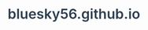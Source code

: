 # bluesky56.github.io
<!DOCTYPE html>
<html lang="ko">
<head>
    <meta charset="UTF-8">
    <meta name="viewport" content="width=device-width, initial-scale=1.0">
    <title>게임 개발자 포트폴리오</title>
    <style>
        * {
            margin: 0;
            padding: 0;
            box-sizing: border-box;
        }

        body {
            font-family: 'Segoe UI', -apple-system, BlinkMacSystemFont, sans-serif;
            line-height: 1.6;
            color: #333;
            background-color: #f8f9fa;
            padding: 40px 20px;
        }

        .container {
            max-width: 800px;
            margin: 0 auto;
            background: white;
            padding: 60px;
            box-shadow: 0 0 20px rgba(0,0,0,0.1);
        }

        .header {
            border-bottom: 2px solid #eee;
            padding-bottom: 30px;
            margin-bottom: 40px;
        }

        .contact-info {
            font-size: 16px;
            color: #666;
            margin-bottom: 15px;
        }

        .contact-info a {
            color: #0366d6;
            text-decoration: none;
        }

        .contact-info a:hover {
            text-decoration: underline;
        }

        h1 {
            font-size: 28px;
            font-weight: 600;
            color: #2c3e50;
            margin-bottom: 20px;
        }

        h2 {
            font-size: 20px;
            font-weight: 600;
            color: #2c3e50;
            margin: 40px 0 20px 0;
            border-bottom: 1px solid #eee;
            padding-bottom: 8px;
        }

        h3 {
            font-size: 18px;
            font-weight: 600;
            color: #2c3e50;
            margin: 25px 0 10px 0;
        }

        h4 {
            font-size: 16px;
            font-weight: 600;
            color: #34495e;
            margin: 20px 0 8px 0;
        }

        p {
            margin-bottom: 12px;
        }

        ul {
            padding-left: 20px;
            margin-bottom: 20px;
        }

        li {
            margin-bottom: 8px;
        }

        .job-title {
            font-size: 18px;
            font-weight: 600;
            color: #2c3e50;
        }

        .company-period {
            color: #666;
            font-size: 16px;
            margin-bottom: 15px;
        }

        .tech-stack {
            color: #666;
            font-style: italic;
            margin-top: 5px;
        }

        .link {
            color: #0366d6;
            text-decoration: underline;
        }

        .section {
            margin-bottom: 35px;
        }

        @media (max-width: 768px) {
            .container {
                padding: 30px 20px;
            }
            
            h1 {
                font-size: 24px;
            }
        }
    </style>
</head>
<body>
    <div class="container">
        <div class="header">
            <div class="contact-info">
                GitHub: <a href="https://github.com/your-username">github.com/your-username</a>
            </div>
        </div>

        <div class="section">
            <h1>관심 분야</h1>
            <p><strong>Game Developer</strong> - AI 기술을 활용한 게임 개발</p>
        </div>

        <div class="section">
            <h2>현재 상태</h2>
            
            <ul>
                <li>AI학과 재학 중, 프로그래밍 기초 학습 진행</li>
                <li>약간의 파이썬 및 c언어 사용가능</li>
                <li>객체지향 프로그래밍 개념 이해</li>
            </ul>

        </div>

        <div class="section">
            <h2>학습 계획</h2>

            <ul>
                <li>C#,파이썬,c언어 등 다양한 주요언어들의 기초 문법 완전 습득</li>
                <li>Unity 기본 사용법 익히기 (오브젝트 조작, 스크립팅)</li>
                <li>unreal engine사용법 익혀보기 </li>
                <li>AI 관련 전공과목 성실히 수강</li>
            </ul>

        </div>

        <div class="section">
            <h2>학습하고 싶은 기술 스택</h2>

            <h4>Game Engine</h4>
            <ul>
                <li>Unity (우선순위 1순위)</li>
                <li>Unreal Engine (장기 목표)</li>
            </ul>

            <h4>Programming Languages</h4>
            <ul>
                <li>C# (Unity 개발용)</li>
                <li>C++ (Unreal Engine, 성능 최적화용)</li>
                <li>Python (AI/ML 모델 개발용)</li>
            </ul>

            <h4>AI/ML Technologies</h4>
            <ul>
                <li>TensorFlow / PyTorch</li>
                <li>게임 AI 알고리즘 (A*, 행동트리, 상태머신)</li>
                <li>강화학습 (게임 AI 에이전트)</li>
            </ul>
        </div>

        <div class="section">
            <h2>Education</h2>

            <div class="job-title">동아대학교 / AI학과 재학</div>
            <div class="company-period">2024.03 ~ 현재</div>
            <ul>
                <li>전공: 인공지능학과</li>
                <li>관심분야: 게임 개발, 게임 AI</li>
                <li>목표: 게임 개발자로서의 역량 구축</li>
            </ul>
        </div>

        <div class="section">
            <h2>장기 목표</h2>
            <ul>
                <li><strong>졸업 전:</strong> 포트폴리오용 완성작 3개 이상 제작</li>
                <li><strong>취업 목표:</strong> 게임 회사 클라이언트 개발자 또는 게임 AI 개발자</li>
                <li><strong>기술적 목표:</strong> AI 기술을 게임에 창의적으로 접목하는 전문가</li>
                <li><strong>개인적 목표:</strong> 사람들이 즐거워할 수 있는 게임을 만드는 개발자</li>
            </ul>
        </div>
    </div>
</body>
</html>
